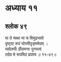 # अध्याय ११

## श्लोक ४९

मा ते व्यथा मा च विमूढभावो<br>दृष्ट्वा रूपं घोरमीदृङ्ममेदम् ।<br>व्यपेतभीः प्रीतमनाः पुनस्त्वं<br>तदेव मे रूपमिदं प्रपश्य ॥ ११-४९॥<br><br>

